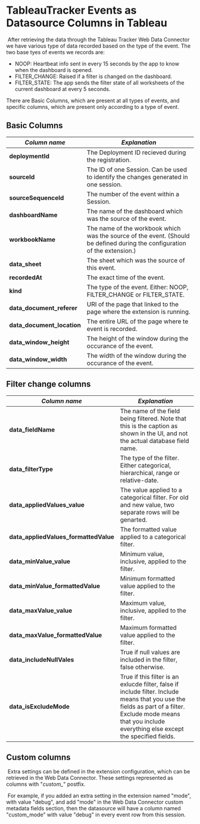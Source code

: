 # TableauTracker Events as Datasource Columns in Tableau

​	After retrieving the data through the Tableau Tracker Web Data Connector we have various type of data recorded based on the type of the event. The two base tyes of events we records are: 

- NOOP: Heartbeat info sent in every 15 seconds by the app to know when the dashboard is opened.
- FILTER_CHANGE: Raised if a filter is changed on the dashboard.
- FILTER_STATE: The app sends the filter state of all worksheets of the current dashboard at every 5 seconds.

There are Basic Columns, which are present at all types of events, and specific columns, which are present only according to a type of event.

## Basic Columns

| *Column name*              | *Explanation*                                                |
| -------------------------- | ------------------------------------------------------------ |
| **deploymentId**           | The Deployment ID recieved during the registration.          |
| **sourceId**               | The ID of one Session. Can be used to identify the changes generated in one session. |
| **sourceSequenceId**       | The number of the event within a Session.                    |
| **dashboardName**          | The name of the dashboard which was the source of the event. |
| **workbookName**           | The name of the workbook which was the source of the event. (Should be defined during the configuration of the extension.) |
| **data_sheet**             | The sheet which was the source of this event.                |
| **recordedAt**             | The exact time of the event.                                 |
| **kind**                   | The type of the event. Either: NOOP, FILTER_CHANGE or FILTER_STATE. |
| **data_document_referer**  | URI of the page that linked to the page where the extension is running. |
| **data_document_location** | The entire URL of the page where te event is recorded.       |
| **data_window_height**     | The height of the window during the occurance of the event.  |
| **data_window_width**      | The width of the window during the occurance of the event.   |

## Filter change columns

| *Column name*                         | *Explanation*                                                |
| ------------------------------------- | ------------------------------------------------------------ |
| **data_fieldName**                    | The name of the field being filtered. Note that this is the caption as shown in the UI, and not the actual database field name. |
| **data_filterType**                   | The type of the filter. Either categorical, hierarchical, range or relative-date. |
| **data_appliedValues_value**          | The value applied to a categorical filter. For old and new value, two separate rows will be genarted. |
| **data_appliedValues_formattedValue** | The formatted value applied to a categorical filter.         |
| **data_minValue_value**               | Minimum value, inclusive, applied to the filter.             |
| **data_minValue_formattedValue**      | Minimum formatted value applied to the filter.               |
| **data_maxValue_value**               | Maximum value, inclusive, applied to the filter.             |
| **data_maxValue_formattedValue**      | Maximum formatted value applied to the filter.               |
| **data_includeNullVales**             | True if null values are included in the filter, false otherwise. |
| **data_isExcludeMode**                | True if this filter is an exlucde filter, false if include filter. Include means that you use the fields as part of a filter. Exclude mode means that you include everything else except the specified fields. |

## Custom columns

​	Extra settings can be defined in the extension configuration, which can be retrieved in the Web Data Connector. These settings represented as columns with "*custom_*" postfix. 

​	For example, if you added an extra setting in the extension named "mode", with value "debug", and add "mode" in the Web Data Connector custom metadata fields section, then the datasource will have a column named "custom_mode" with value "debug" in every event row from this session.